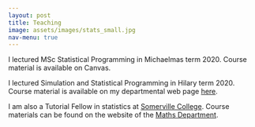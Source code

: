 ```yaml
---
layout: post
title: Teaching
image: assets/images/stats_small.jpg
nav-menu: true
---
```


I lectured MSc Statistical Programming in Michaelmas term 2020. Course material is available on Canvas.

I lectured Simulation and Statistical Programming in Hilary term 2020. Course material is available on my departmental web page <a href="http://www.stats.ox.ac.uk/~rdavies/teaching/PartASSP/2020/index.htm">here</a>.

I am also a Tutorial Fellow in statistics at <a href="https://www.some.ox.ac.uk">Somerville College</a>. Course materials can be found on the website of the <a href="https://courses.maths.ox.ac.uk/overview/undergraduate">Maths Department</a>.

